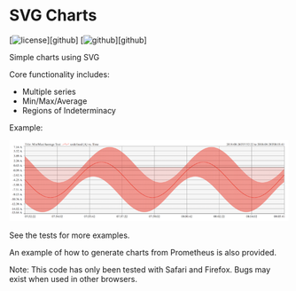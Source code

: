 SVG Charts
==========

[![license][license-img]][github] [![github][github-img]][github]

Simple charts using SVG

Core functionality includes:

* Multiple series
* Min/Max/Average
* Regions of Indeterminacy

Example:

![Example](example.png)

See the tests for more examples.

An example of how to generate charts from Prometheus is also provided.

Note: This code has only been tested with Safari and Firefox. Bugs may exist when used in other browsers.

[license-img]: http://img.shields.io/badge/license-BSD-a0a060.svg?style=flat-square
[github-img]: https://img.shields.io/badge/github-dslik%2Fsvg--chart-a0a060.svg?style=flat-square